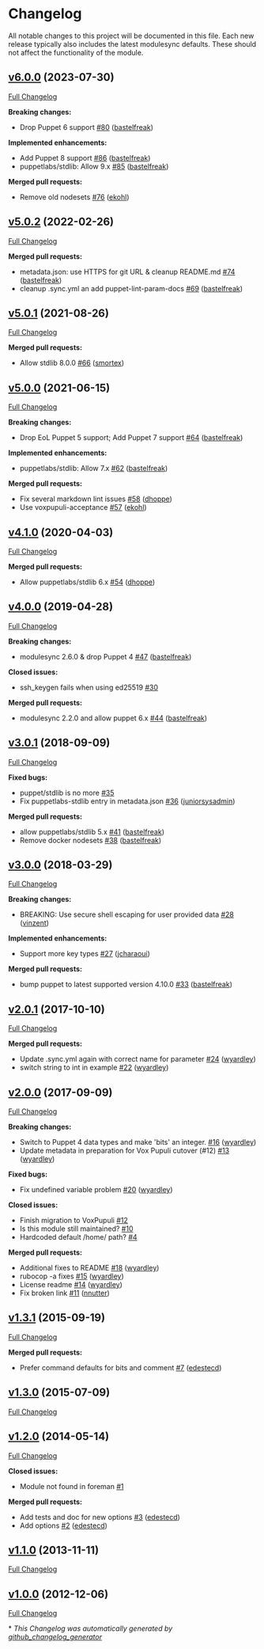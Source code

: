 # Changelog

All notable changes to this project will be documented in this file.
Each new release typically also includes the latest modulesync defaults.
These should not affect the functionality of the module.

## [v6.0.0](https://github.com/voxpupuli/puppet-ssh_keygen/tree/v6.0.0) (2023-07-30)

[Full Changelog](https://github.com/voxpupuli/puppet-ssh_keygen/compare/v5.0.2...v6.0.0)

**Breaking changes:**

- Drop Puppet 6 support [\#80](https://github.com/voxpupuli/puppet-ssh_keygen/pull/80) ([bastelfreak](https://github.com/bastelfreak))

**Implemented enhancements:**

- Add Puppet 8 support [\#86](https://github.com/voxpupuli/puppet-ssh_keygen/pull/86) ([bastelfreak](https://github.com/bastelfreak))
- puppetlabs/stdlib: Allow 9.x [\#85](https://github.com/voxpupuli/puppet-ssh_keygen/pull/85) ([bastelfreak](https://github.com/bastelfreak))

**Merged pull requests:**

- Remove old nodesets [\#76](https://github.com/voxpupuli/puppet-ssh_keygen/pull/76) ([ekohl](https://github.com/ekohl))

## [v5.0.2](https://github.com/voxpupuli/puppet-ssh_keygen/tree/v5.0.2) (2022-02-26)

[Full Changelog](https://github.com/voxpupuli/puppet-ssh_keygen/compare/v5.0.1...v5.0.2)

**Merged pull requests:**

- metadata.json: use HTTPS for git URL & cleanup README.md [\#74](https://github.com/voxpupuli/puppet-ssh_keygen/pull/74) ([bastelfreak](https://github.com/bastelfreak))
- cleanup .sync.yml an add puppet-lint-param-docs [\#69](https://github.com/voxpupuli/puppet-ssh_keygen/pull/69) ([bastelfreak](https://github.com/bastelfreak))

## [v5.0.1](https://github.com/voxpupuli/puppet-ssh_keygen/tree/v5.0.1) (2021-08-26)

[Full Changelog](https://github.com/voxpupuli/puppet-ssh_keygen/compare/v5.0.0...v5.0.1)

**Merged pull requests:**

- Allow stdlib 8.0.0 [\#66](https://github.com/voxpupuli/puppet-ssh_keygen/pull/66) ([smortex](https://github.com/smortex))

## [v5.0.0](https://github.com/voxpupuli/puppet-ssh_keygen/tree/v5.0.0) (2021-06-15)

[Full Changelog](https://github.com/voxpupuli/puppet-ssh_keygen/compare/v4.1.0...v5.0.0)

**Breaking changes:**

- Drop EoL Puppet 5 support; Add Puppet 7 support [\#64](https://github.com/voxpupuli/puppet-ssh_keygen/pull/64) ([bastelfreak](https://github.com/bastelfreak))

**Implemented enhancements:**

- puppetlabs/stdlib: Allow 7.x [\#62](https://github.com/voxpupuli/puppet-ssh_keygen/pull/62) ([bastelfreak](https://github.com/bastelfreak))

**Merged pull requests:**

- Fix several markdown lint issues [\#58](https://github.com/voxpupuli/puppet-ssh_keygen/pull/58) ([dhoppe](https://github.com/dhoppe))
- Use voxpupuli-acceptance [\#57](https://github.com/voxpupuli/puppet-ssh_keygen/pull/57) ([ekohl](https://github.com/ekohl))

## [v4.1.0](https://github.com/voxpupuli/puppet-ssh_keygen/tree/v4.1.0) (2020-04-03)

[Full Changelog](https://github.com/voxpupuli/puppet-ssh_keygen/compare/v4.0.0...v4.1.0)

**Merged pull requests:**

- Allow puppetlabs/stdlib 6.x [\#54](https://github.com/voxpupuli/puppet-ssh_keygen/pull/54) ([dhoppe](https://github.com/dhoppe))

## [v4.0.0](https://github.com/voxpupuli/puppet-ssh_keygen/tree/v4.0.0) (2019-04-28)

[Full Changelog](https://github.com/voxpupuli/puppet-ssh_keygen/compare/v3.0.1...v4.0.0)

**Breaking changes:**

- modulesync 2.6.0 & drop Puppet 4 [\#47](https://github.com/voxpupuli/puppet-ssh_keygen/pull/47) ([bastelfreak](https://github.com/bastelfreak))

**Closed issues:**

- ssh\_keygen fails when using ed25519 [\#30](https://github.com/voxpupuli/puppet-ssh_keygen/issues/30)

**Merged pull requests:**

- modulesync 2.2.0 and allow puppet 6.x [\#44](https://github.com/voxpupuli/puppet-ssh_keygen/pull/44) ([bastelfreak](https://github.com/bastelfreak))

## [v3.0.1](https://github.com/voxpupuli/puppet-ssh_keygen/tree/v3.0.1) (2018-09-09)

[Full Changelog](https://github.com/voxpupuli/puppet-ssh_keygen/compare/v3.0.0...v3.0.1)

**Fixed bugs:**

- puppet/stdlib is no more [\#35](https://github.com/voxpupuli/puppet-ssh_keygen/issues/35)
- Fix puppetlabs-stdlib entry in metadata.json [\#36](https://github.com/voxpupuli/puppet-ssh_keygen/pull/36) ([juniorsysadmin](https://github.com/juniorsysadmin))

**Merged pull requests:**

- allow puppetlabs/stdlib 5.x [\#41](https://github.com/voxpupuli/puppet-ssh_keygen/pull/41) ([bastelfreak](https://github.com/bastelfreak))
- Remove docker nodesets [\#38](https://github.com/voxpupuli/puppet-ssh_keygen/pull/38) ([bastelfreak](https://github.com/bastelfreak))

## [v3.0.0](https://github.com/voxpupuli/puppet-ssh_keygen/tree/v3.0.0) (2018-03-29)

[Full Changelog](https://github.com/voxpupuli/puppet-ssh_keygen/compare/v2.0.1...v3.0.0)

**Breaking changes:**

- BREAKING: Use secure shell escaping for user provided data [\#28](https://github.com/voxpupuli/puppet-ssh_keygen/pull/28) ([vinzent](https://github.com/vinzent))

**Implemented enhancements:**

- Support more key types [\#27](https://github.com/voxpupuli/puppet-ssh_keygen/pull/27) ([jcharaoui](https://github.com/jcharaoui))

**Merged pull requests:**

- bump puppet to latest supported version 4.10.0 [\#33](https://github.com/voxpupuli/puppet-ssh_keygen/pull/33) ([bastelfreak](https://github.com/bastelfreak))

## [v2.0.1](https://github.com/voxpupuli/puppet-ssh_keygen/tree/v2.0.1) (2017-10-10)

[Full Changelog](https://github.com/voxpupuli/puppet-ssh_keygen/compare/v2.0.0...v2.0.1)

**Merged pull requests:**

- Update .sync.yml again with correct name for parameter [\#24](https://github.com/voxpupuli/puppet-ssh_keygen/pull/24) ([wyardley](https://github.com/wyardley))
- switch string to int in example [\#22](https://github.com/voxpupuli/puppet-ssh_keygen/pull/22) ([wyardley](https://github.com/wyardley))

## [v2.0.0](https://github.com/voxpupuli/puppet-ssh_keygen/tree/v2.0.0) (2017-09-09)

[Full Changelog](https://github.com/voxpupuli/puppet-ssh_keygen/compare/v1.3.1...v2.0.0)

**Breaking changes:**

- Switch to Puppet 4 data types and make 'bits' an integer.  [\#16](https://github.com/voxpupuli/puppet-ssh_keygen/pull/16) ([wyardley](https://github.com/wyardley))
- Update metadata in preparation for Vox Pupuli cutover \(\#12\) [\#13](https://github.com/voxpupuli/puppet-ssh_keygen/pull/13) ([wyardley](https://github.com/wyardley))

**Fixed bugs:**

- Fix undefined variable problem [\#20](https://github.com/voxpupuli/puppet-ssh_keygen/pull/20) ([wyardley](https://github.com/wyardley))

**Closed issues:**

- Finish migration to VoxPupuli [\#12](https://github.com/voxpupuli/puppet-ssh_keygen/issues/12)
- Is this module still maintained? [\#10](https://github.com/voxpupuli/puppet-ssh_keygen/issues/10)
- Hardcoded default /home/ path? [\#4](https://github.com/voxpupuli/puppet-ssh_keygen/issues/4)

**Merged pull requests:**

- Additional fixes to README [\#18](https://github.com/voxpupuli/puppet-ssh_keygen/pull/18) ([wyardley](https://github.com/wyardley))
- rubocop -a fixes [\#15](https://github.com/voxpupuli/puppet-ssh_keygen/pull/15) ([wyardley](https://github.com/wyardley))
- License readme [\#14](https://github.com/voxpupuli/puppet-ssh_keygen/pull/14) ([wyardley](https://github.com/wyardley))
- Fix broken link [\#11](https://github.com/voxpupuli/puppet-ssh_keygen/pull/11) ([nnutter](https://github.com/nnutter))

## [v1.3.1](https://github.com/voxpupuli/puppet-ssh_keygen/tree/v1.3.1) (2015-09-19)

[Full Changelog](https://github.com/voxpupuli/puppet-ssh_keygen/compare/v1.3.0...v1.3.1)

**Merged pull requests:**

- Prefer command defaults for bits and comment [\#7](https://github.com/voxpupuli/puppet-ssh_keygen/pull/7) ([edestecd](https://github.com/edestecd))

## [v1.3.0](https://github.com/voxpupuli/puppet-ssh_keygen/tree/v1.3.0) (2015-07-09)

[Full Changelog](https://github.com/voxpupuli/puppet-ssh_keygen/compare/v1.2.0...v1.3.0)

## [v1.2.0](https://github.com/voxpupuli/puppet-ssh_keygen/tree/v1.2.0) (2014-05-14)

[Full Changelog](https://github.com/voxpupuli/puppet-ssh_keygen/compare/v1.1.0...v1.2.0)

**Closed issues:**

- Module not found in foreman [\#1](https://github.com/voxpupuli/puppet-ssh_keygen/issues/1)

**Merged pull requests:**

- Add tests and doc for new options [\#3](https://github.com/voxpupuli/puppet-ssh_keygen/pull/3) ([edestecd](https://github.com/edestecd))
- Add options [\#2](https://github.com/voxpupuli/puppet-ssh_keygen/pull/2) ([edestecd](https://github.com/edestecd))

## [v1.1.0](https://github.com/voxpupuli/puppet-ssh_keygen/tree/v1.1.0) (2013-11-11)

[Full Changelog](https://github.com/voxpupuli/puppet-ssh_keygen/compare/v1.0.0...v1.1.0)

## [v1.0.0](https://github.com/voxpupuli/puppet-ssh_keygen/tree/v1.0.0) (2012-12-06)

[Full Changelog](https://github.com/voxpupuli/puppet-ssh_keygen/compare/38313a26e9186207b7e99560388285655ca2ebda...v1.0.0)



\* *This Changelog was automatically generated by [github_changelog_generator](https://github.com/github-changelog-generator/github-changelog-generator)*
